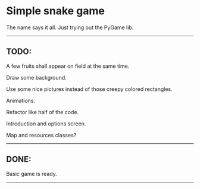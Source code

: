 Simple snake game
================

The name says it all.
Just trying out the PyGame lib.

____

## TODO:

A few fruits shall appear on field at the same time.

Draw some background. 

Use some nice pictures instead of those creepy colored rectangles.

Animations.

Refactor like half of the code.

Introduction and options screen.

Map and resources classes?

____

## DONE:

Basic game is ready.

____